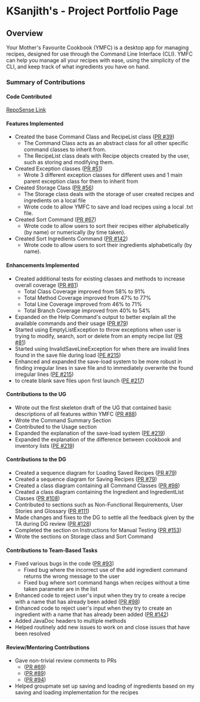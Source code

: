 # KSanjith's - Project Portfolio Page

## Overview
Your Mother's Favourite Cookbook (YMFC) is a desktop app for managing recipes, designed for use through the
Command Line Interface (CLI). YMFC can help you manage all your recipes with ease, using the simplicity of the CLI, and
keep track of what ingredients you have on hand.

### Summary of Contributions

#### Code Contributed
[RepoSense Link](https://nus-cs2113-ay2425s1.github.io/tp-dashboard/?search=ksanjith&breakdown=true&sort=groupTitle%20dsc&sortWithin=title&since=2024-09-20&timeframe=commit&mergegroup=&groupSelect=groupByRepos&checkedFileTypes=docs~functional-code~test-code~other)

#### Features Implemented
- Created the base Command Class and RecipeList class ([PR #39](https://github.com/AY2425S1-CS2113-W13-1/tp/pull/39))
  - The Command Class acts as an abstract class for all other specific command classes to inherit from.
  - The RecipeList class deals with Recipe objects created by the user, such as storing and modifying them.
- Created Exception classes ([PR #51](https://github.com/AY2425S1-CS2113-W13-1/tp/pull/51))
  - Wrote 3 different exception classes for different uses and 1 main parent exception class for them to inherit from 
- Created Storage Class ([PR #56](https://github.com/AY2425S1-CS2113-W13-1/tp/pull/56))
  - The Storage class deals with the storage of user created recipes and ingredients on a local file
  - Wrote code to allow YMFC to save and load recipes using a local .txt file.
- Created Sort Command ([PR #67](https://github.com/AY2425S1-CS2113-W13-1/tp/pull/67))
  - Wrote code to allow users to sort their recipes either alphabetically (by name) or numerically (by time taken).
- Created Sort Ingredients Command ([PR #142](https://github.com/AY2425S1-CS2113-W13-1/tp/pull/142))
  - Wrote code to allow users to sort their ingredients alphabetically (by name).

<div style="page-break-after: always;"></div>

#### Enhancements Implemented
- Created additional tests for existing classes and methods to increase overall coverage ([PR #81](https://github.com/AY2425S1-CS2113-W13-1/tp/pull/81)) 
  - Total Class Coverage improved from 58% to 91%
  - Total Method Coverage improved from 47% to 77%
  - Total Line Coverage improved from 46% to 71%
  - Total Branch Coverage improved from 40% to 54%
- Expanded on the Help Command's output to better explain all the available commands and their usage ([PR #79](https://github.com/AY2425S1-CS2113-W13-1/tp/pull/79))
- Started using EmptyListException to throw exceptions when user is trying to modify, search, sort or delete
from an empty recipe list ([PR #81](https://github.com/AY2425S1-CS2113-W13-1/tp/pull/81))
- Started using InvalidSaveLineException for when there are invalid lines found in the save file during load ([PE #215](https://github.com/AY2425S1-CS2113-W13-1/tp/pull/215))
- Enhanced and expanded the save-load system to be more robust in finding irregular lines in save file and
to immediately overwrite the found irregular lines ([PE #215](https://github.com/AY2425S1-CS2113-W13-1/tp/pull/215))
- to create blank save files upon first launch ([PE #217](https://github.com/AY2425S1-CS2113-W13-1/tp/pull/217))

#### Contributions to the UG
- Wrote out the first skeleton draft of the UG that contained basic descriptions of all features within YMFC ([PR #88](https://github.com/AY2425S1-CS2113-W13-1/tp/pull/88))
- Wrote the Command Summary Section
- Contributed to the Usage section
- Expanded the explanation of the save-load system ([PE #219](https://github.com/AY2425S1-CS2113-W13-1/tp/pull/219))
- Expanded the explanation of the difference between cookbook and inventory lists ([PE #219](https://github.com/AY2425S1-CS2113-W13-1/tp/pull/219))

#### Contributions to the DG
- Created a sequence diagram for Loading Saved Recipes ([PR #79](https://github.com/AY2425S1-CS2113-W13-1/tp/pull/79))
- Created a sequence diagram for Saving Recipes ([PR #79](https://github.com/AY2425S1-CS2113-W13-1/tp/pull/79))
- Created a class diagram containing all Command Classes ([PR #98](https://github.com/AY2425S1-CS2113-W13-1/tp/pull/98))
- Created a class diagram containing the Ingredient and IngredientList Classes ([PR #108](https://github.com/AY2425S1-CS2113-W13-1/tp/pull/108))
- Contributed to sections such as Non-Functional Requirements, User Stories and Glossary ([PR #111](https://github.com/AY2425S1-CS2113-W13-1/tp/pull/111))
- Made changes and fixes to the DG to settle all the feedback given by the TA during DG review ([PR #128](https://github.com/AY2425S1-CS2113-W13-1/tp/pull/128))
- Completed the section on Instructions for Manual Testing ([PR #153](https://github.com/AY2425S1-CS2113-W13-1/tp/pull/153))
- Wrote the sections on Storage class and Sort Command

<div style="page-break-after: always;"></div>

#### Contributions to Team-Based Tasks
- Fixed various bugs in the code ([PR #93](https://github.com/AY2425S1-CS2113-W13-1/tp/pull/93))
  - Fixed bug where the incorrect use of the add ingredient command returns the wrong message to the user
  - Fixed bug where sort command hangs when recipes without a time taken parameter are in the list
- Enhanced code to reject user's input when they try to create a recipe with a name that has already been added ([PR #98](https://github.com/AY2425S1-CS2113-W13-1/tp/pull/98))
- Enhanced code to reject user's input when they try to create an ingredient
with a name that has already been added ([PR #142](https://github.com/AY2425S1-CS2113-W13-1/tp/pull/142))
- Added JavaDoc headers to multiple methods
- Helped routinely add new issues to work on and close issues that have been resolved

#### Review/Mentoring Contributions
- Gave non-trivial review comments to PRs
  - ([PR #69](https://github.com/AY2425S1-CS2113-W13-1/tp/pull/69))
  - ([PR #89](https://github.com/AY2425S1-CS2113-W13-1/tp/pull/89))
  - ([PR #94](https://github.com/AY2425S1-CS2113-W13-1/tp/pull/94)) 
- Helped groupmate set up saving and loading of ingredients based on my saving and loading 
implementation for the recipes
